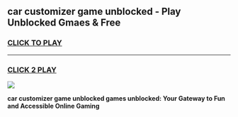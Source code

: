 
## car customizer game unblocked - Play Unblocked Gmaes & Free
<h3>
<a href="https://news.freeplayer.one?title=car_customizer_game_unblocked&ref=23F">CLICK TO PLAY</a></h3>
<hr>

<h3>
<a href="https://news.freeplayer.one?title=car_customizer_game_unblocked&ref=23F">CLICK 2 PLAY</a>
  
</h3>

<a href="https://news.freeplayer.one?title=car_customizer_game_unblocked&ref=23F/"><img src="https://clearcache.store/games.png"></a>


**car customizer game unblocked games unblocked: Your Gateway to Fun and Accessible Online Gaming**
